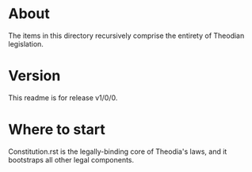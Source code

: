 # About
The items in this directory recursively comprise the entirety of Theodian legislation.  

# Version
This readme is for release v1/0/0.  

# Where to start
Constitution.rst is the legally-binding core of Theodia's laws, and it bootstraps all other legal components.  
